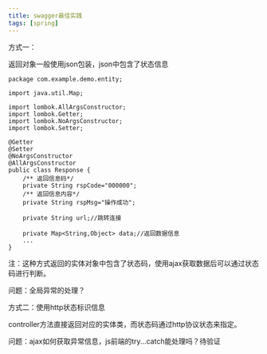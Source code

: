 ```yaml
---
title: swagger最佳实践
tags: [spring]
---
```


方式一：

返回对象一般使用json包装，json中包含了状态信息

```
package com.example.demo.entity;

import java.util.Map;

import lombok.AllArgsConstructor;
import lombok.Getter;
import lombok.NoArgsConstructor;
import lombok.Setter;

@Getter
@Setter
@NoArgsConstructor
@AllArgsConstructor
public class Response {
    /** 返回信息码*/
    private String rspCode="000000";
    /** 返回信息内容*/
    private String rspMsg="操作成功";
    
    private String url;//跳转连接
    
    private Map<String,Object> data;//返回数据信息
    ...
}
```

注：这种方式返回的实体对象中包含了状态码，使用ajax获取数据后可以通过状态码进行判断。

问题：全局异常的处理？

方式二：使用http状态标识信息

controller方法直接返回对应的实体类，而状态码通过http协议状态来指定。

问题：ajax如何获取异常信息，js前端的try...catch能处理吗？待验证